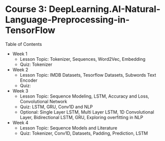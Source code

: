 # Course 3: DeepLearning.AI-Natural-Language-Preprocessing-in-TensorFlow

Table of Contents
* Week 1
  * Lesson Topic: Tokenizer, Sequences, Word2Vec, Embedding
  * Quiz: Tokenizer
* Week 2
  * Lesson Topic: IMDB Datasets, Tesorflow Datasets, Subwords Text Encoder
  * Quiz: 
* Week 3
  * Lesson Topic: Sequence Modeling, LSTM, Accuracy and Loss, Convolutional Network
  * Quiz: LSTM, GRU, Conv1D and NLP
  * Optional: Single Layer LSTM, Multi Layer LSTM, 1D Convolutional Layer, Bidirectional LSTM, GRU, Exploring overfitting in NLP
* Week 4
  * Lesson Topic: Sequence Models and Literature
  * Quiz: Tokenizer, Conv1D, Datasets, Padding, Prediction, LSTM
 
  
